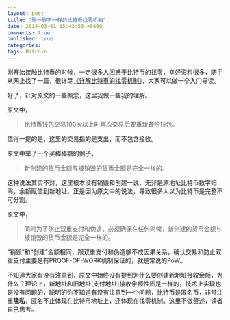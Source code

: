 ```yaml
---
layout: post
title: "聊一聊不一样的比特币找零机制"
date: 2014-03-01 15:43:56 +0800
comments: true
published: true
categories: 
tags: Bitcoin
---
```

刚开始接触比特币的时候，一定很多人困惑于比特币的找零，幸好资料很多，随手从网上找了一篇，很详尽[《详解比特币的找零机制》](http://jingyan.baidu.com/article/19192ad84bcd54e53e570729.html)，大家可以做一个入门导读。

好了，针对原文的一些概念，这里我做一些我的理解。

原文中，

>比特币钱包交易100次以上时再次交易后要重新备份钱包。

值得一提的是，这里的交易指的是支出，而不包含接收。

原文中举了一个买棒棒糖的例子，

>新创建的货币金额与被销毁的货币金额是完全一样的。

这种说法其实不对，这里根本没有销毁和创建一说，无非是原地址比特币数字归零，余额赋值到新地址，正是因为原文中的说法，导致很多人以为比特币是完整不可分割。

原文中，

>同时为了防止双重支付和伪造，必须确保在任何时候，新创建的货币金额与被销毁的货币金额是完全一样的。

“销毁”和“创建”金额相同，跟双重支付和伪造够不成因果关系，确认交易和防止双重支付主要是有PROOF-OF-WORK机制保证的，就是常说的PoW。

<!-- more -->

不知道大家有没有注意到，原文中始终没有提到为什么要创建新地址接收余额，为什么？理论上，新地址和旧地址(支付地址)接收余额性质是一样的，技术上实现也是没有问题的，聪明的你不知道有没有注意到一个问题，比特币是匿名币，非常注重**隐私**，匿名不止体现在比特币地址上，还体现在找零机制。这里不做赘述，读者自己思考。
